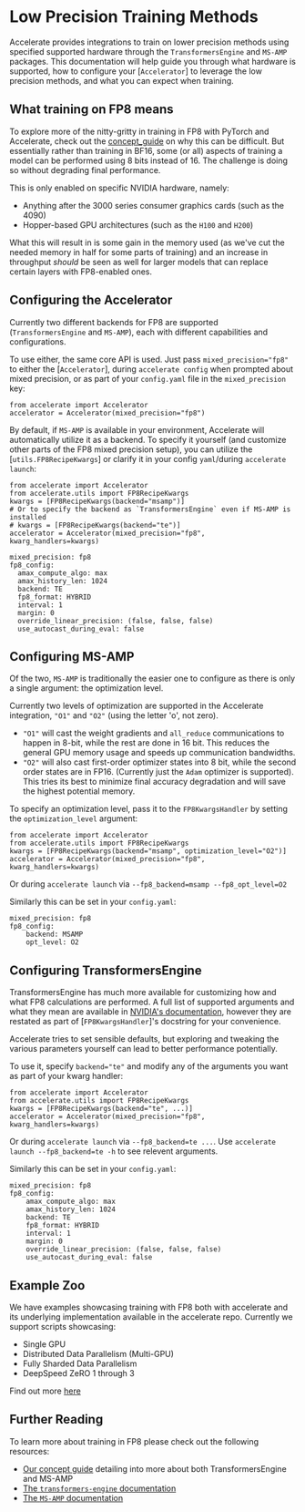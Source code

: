 <!--Copyright 2023 The HuggingFace Team. All rights reserved.

Licensed under the Apache License, Version 2.0 (the "License"); you may not use this file except in compliance with
the License. You may obtain a copy of the License at

http://www.apache.org/licenses/LICENSE-2.0

Unless required by applicable law or agreed to in writing, software distributed under the License is distributed on
an "AS IS" BASIS, WITHOUT WARRANTIES OR CONDITIONS OF ANY KIND, either express or implied. See the License for the
specific language governing permissions and limitations under the License.

⚠️ Note that this file is in Markdown but contain specific syntax for our doc-builder (similar to MDX) that may not be
rendered properly in your Markdown viewer.
-->

# Low Precision Training Methods

Accelerate provides integrations to train on lower precision methods using specified supported hardware through the `TransformersEngine` and `MS-AMP` packages. This documentation will help guide you through what hardware is supported, how to configure your [`Accelerator`] to leverage the low precision methods, and what you can expect when training. 

## What training on FP8 means

To explore more of the nitty-gritty in training in FP8 with PyTorch and Accelerate, check out the [concept_guide](../concept_guides/low_precision_training) on why this can be difficult. But essentially rather than training in BF16, some (or all) aspects of training a model can be performed using 8 bits instead of 16. The challenge is doing so without degrading final performance. 

This is only enabled on specific NVIDIA hardware, namely:

* Anything after the 3000 series consumer graphics cards (such as the 4090)
* Hopper-based GPU architectures (such as the `H100` and `H200`)

What this will result in is some gain in the memory used (as we've cut the needed memory in half for some parts of training) and an increase in throughput *should* be seen as well for larger models that can replace certain layers with FP8-enabled ones.

## Configuring the Accelerator

Currently two different backends for FP8 are supported (`TransformersEngine` and `MS-AMP`), each with different capabilities and configurations. 

To use either, the same core API is used. Just pass `mixed_precision="fp8"` to either the [`Accelerator`], during `accelerate config` when prompted about mixed precision, or as part of your `config.yaml` file in the `mixed_precision` key:

```{python}
from accelerate import Accelerator
accelerator = Accelerator(mixed_precision="fp8")
```

By default, if `MS-AMP` is available in your environment, Accelerate will automatically utilize it as a backend. To specify it yourself (and customize other parts of the FP8 mixed precision setup), you can utilize the [`utils.FP8RecipeKwargs`] or clarify it in your config `yaml`/during `accelerate launch`:

```{python}
from accelerate import Accelerator
from accelerate.utils import FP8RecipeKwargs
kwargs = [FP8RecipeKwargs(backend="msamp")]
# Or to specify the backend as `TransformersEngine` even if MS-AMP is installed
# kwargs = [FP8RecipeKwargs(backend="te")]
accelerator = Accelerator(mixed_precision="fp8", kwarg_handlers=kwargs)
```

```{yaml}
mixed_precision: fp8
fp8_config:
  amax_compute_algo: max
  amax_history_len: 1024
  backend: TE
  fp8_format: HYBRID
  interval: 1
  margin: 0
  override_linear_precision: (false, false, false)
  use_autocast_during_eval: false
```

## Configuring MS-AMP

Of the two, `MS-AMP` is traditionally the easier one to configure as there is only a single argument: the optimization level. 

Currently two levels of optimization are supported in the Accelerate integration, `"O1"` and `"O2"` (using the letter 'o', not zero). 

* `"O1"` will cast the weight gradients and `all_reduce` communications to happen in 8-bit, while the rest are done in 16 bit. This reduces the general GPU memory usage and speeds up communication bandwidths.
* `"O2"` will also cast first-order optimizer states into 8 bit, while the second order states are in FP16. (Currently just the `Adam` optimizer is supported). This tries its best to minimize final accuracy degradation and will save the highest potential memory.

To specify an optimization level, pass it to the `FP8KwargsHandler` by setting the `optimization_level` argument:

```{python}
from accelerate import Accelerator
from accelerate.utils import FP8RecipeKwargs
kwargs = [FP8RecipeKwargs(backend="msamp", optimization_level="O2")]
accelerator = Accelerator(mixed_precision="fp8", kwarg_handlers=kwargs)
```

Or during `accelerate launch` via `--fp8_backend=msamp --fp8_opt_level=O2`

Similarly this can be set in your `config.yaml`:

```{yaml}
mixed_precision: fp8
fp8_config:
    backend: MSAMP
    opt_level: O2
```

## Configuring TransformersEngine

TransformersEngine has much more available for customizing how and what FP8 calculations are performed. A full list of supported arguments and what they mean are available in [NVIDIA's documentation](https://docs.nvidia.com/deeplearning/transformer-engine/user-guide/api/common.html), however they are restated as part of [`FP8KwargsHandler`]'s docstring for your convenience. 

Accelerate tries to set sensible defaults, but exploring and tweaking the various parameters yourself can lead to better performance potentially.

To use it, specify `backend="te"` and modify any of the arguments you want as part of your kwarg handler:

```{python}
from accelerate import Accelerator
from accelerate.utils import FP8RecipeKwargs
kwargs = [FP8RecipeKwargs(backend="te", ...)]
accelerator = Accelerator(mixed_precision="fp8", kwarg_handlers=kwargs)
```

Or during `accelerate launch` via `--fp8_backend=te ...`. Use `accelerate launch --fp8_backend=te -h` to see relevent arguments.

Similarly this can be set in your `config.yaml`:

```{yaml}
mixed_precision: fp8
fp8_config:
    amax_compute_algo: max
    amax_history_len: 1024
    backend: TE
    fp8_format: HYBRID
    interval: 1
    margin: 0
    override_linear_precision: (false, false, false)
    use_autocast_during_eval: false
```

## Example Zoo

We have examples showcasing training with FP8 both with accelerate and its underlying implementation available in the accelerate repo.
Currently we support scripts showcasing:

* Single GPU
* Distributed Data Parallelism (Multi-GPU)
* Fully Sharded Data Parallelism
* DeepSpeed ZeRO 1 through 3

Find out more [here](https://github.com/huggingface/accelerate/tree/main/benchmarks/fp8)

## Further Reading

To learn more about training in FP8 please check out the following resources:

* [Our concept guide](../concept_guides/low_precision_training) detailing into more about both TransformersEngine and MS-AMP
* [The `transformers-engine` documentation](https://docs.nvidia.com/deeplearning/transformer-engine/user-guide/api/common.html)
* [The `MS-AMP` documentation](https://azure.github.io/MS-AMP/docs/)
